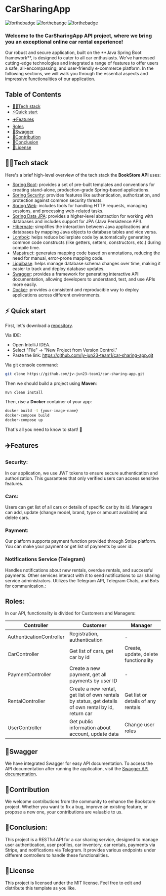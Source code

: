# CarSharingApp

[![forthebadge](https://forthebadge.com/images/badges/made-with-java.svg)](http://forthebadge.com)
[![forthebadge](https://forthebadge.com/images/badges/built-with-grammas-recipe.svg)](http://forthebadge.com)
[![forthebadge](https://forthebadge.com/images/badges/powered-by-coffee.svg)](http://forthebadge.com)

<h3>Welcome to the CarSharingApp API project, where we bring you an exceptional online car rental experience!</h3>
Our robust and secure application, built on the **Java Spring Boot framework**, is designed to cater to all car enthusiasts. We've harnessed cutting-edge technologies and integrated a range of features to offer users a safe, all-encompassing, and user-friendly e-commerce platform. In the following sections, we will walk you through the essential aspects and impressive functionalities of our application.

## Table of Contents

- [👨‍💻Tech stack](#tech-stack)
- [⚡Quick start](#-quick-start)
- [✈️Features](#features)
- [Roles](#roles)
- [‍🚀Swagger](#swagger)
- [🧑Contribution](#contribution)
- [🏁Conclusion](#conclusion)
- [📝License](#license)

## 👨‍💻Tech stack

Here's a brief high-level overview of the tech stack the **BookStore API** uses:

- [Spring Boot](https://spring.io/projects/spring-boot): provides a set of pre-built templates and conventions for creating stand-alone, production-grade Spring-based applications.
- [Spring Security](https://docs.spring.io/spring-security/reference/index.html): provides features like authentication, authorization, and protection against common security threats.
- [Spring Web](https://spring.io/projects/spring-ws#overview): includes tools for handling HTTP requests, managing sessions, and processing web-related tasks.
- [Spring Data JPA](https://docs.spring.io/spring-data/jpa/docs/current/reference/html/): provides a higher-level abstraction for working with databases and includes support for JPA (Java Persistence API).
- [Hibernate](https://hibernate.org/): simplifies the interaction between Java applications and databases by mapping Java objects to database tables and vice versa.
- [Lombok](https://projectlombok.org/): helps reduce boilerplate code by automatically generating common code constructs (like getters, setters, constructors, etc.) during compile time.
- [Mapstruct](https://mapstruct.org/): generates mapping code based on annotations, reducing the need for manual, error-prone mapping code.
- [Liquibase](https://www.liquibase.org/): helps manage database schema changes over time, making it easier to track and deploy database updates.
- [Swagger](https://swagger.io/): provides a framework for generating interactive API documentation, allowing developers to understand, test, and use APIs more easily.
- [Docker](https://www.docker.com/): provides a consistent and reproducible way to deploy applications across different environments.

## ⚡️ Quick start

First, let's download a [repository](https://github.com/jv-jun23-team1/car-sharing-app).

Via IDE:
- Open IntelliJ IDEA.
- Select "File" -> "New Project from Version Control."
- Paste the link: https://github.com/jv-jun23-team1/car-sharing-app.git

Via git console command:

```bash
git clone https://github.com/jv-jun23-team1/car-sharing-app.git
```

Then we should build a project using **Maven**:
```bash
mvn clean install
```
Then, rise a **Docker** container of your app:
```bash
docker build -t {your-image-name}
docker-compose build
docker-compose up
```
That's all you need to know to start! 🎉

## ✈️Features

### Security:

In our application, we use JWT tokens to ensure secure authentication and authorization. This guarantees that only verified users can access sensitive features.

### Cars:

Users can get list of all cars or details of specific car by its id. Managers can add, update (change model, brand, type or amount available) and delete cars. 

### Payment:

Our platform supports payment function provided through Stripe platform. You can make your payment or get list of payments by user id.

### Notifications Service (Telegram)

Handles notifications about new rentals, overdue rentals, and successful payments. Other services interact with it to send notifications to car sharing service administrators. Utilizes the Telegram API, Telegram Chats, and Bots for communication.:

## Roles:

In our API, functionality is divided for Customers and Managers:

| Controller               | Customer                                                                                            | Manager                              |
|--------------------------|-----------------------------------------------------------------------------------------------------|--------------------------------------|
| AuthenticationController | Registration, authentication                                                                        | -                                    |
| CarController            | Get list of cars, get car by id                                                                     | Create, update, delete functionality |
| PaymentController        | Create a new payment, get all payments by user ID                                                   | -                                    |
| RentalController         | Create a new rental, get list of own rentals by status, get details of own rental by id, return car | Get list or details of any rentals   |
| UserController           | Get public information about account, update data                                                   | Change user roles                    |

## 🚀Swagger

We have integrated Swagger for easy API documentation. To access the API documentation after running the application, visit the [Swagger API documentation](http://localhost:8080/swagger-ui.html).

## 🧑Contribution

We welcome contributions from the community to enhance the Bookstore project. Whether you want to fix a bug, improve an existing feature, or propose a new one, your contributions are valuable to us.

## 🏁Conclusion:

This project is a RESTful API for a car sharing service, designed to manage user authentication, user profiles, car inventory, car rentals, payments via Stripe, and notifications via Telegram. It provides various endpoints under different controllers to handle these functionalities.

## 📝License

This project is licensed under the MIT license. Feel free to edit and distribute this template as you like.
